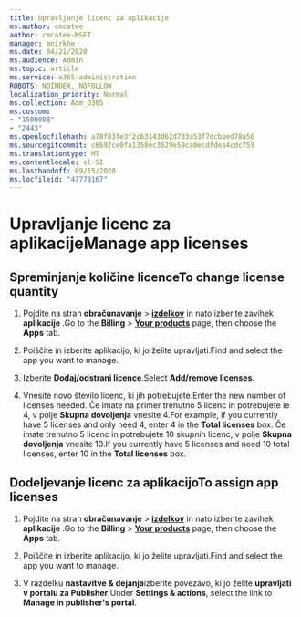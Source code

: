 ```yaml
---
title: Upravljanje licenc za aplikacije
ms.author: cmcatee
author: cmcatee-MSFT
manager: mnirkhe
ms.date: 04/21/2020
ms.audience: Admin
ms.topic: article
ms.service: o365-administration
ROBOTS: NOINDEX, NOFOLLOW
localization_priority: Normal
ms.collection: Adm_O365
ms.custom:
- "1500008"
- "2443"
ms.openlocfilehash: a78f83fe3f2c63143d62d733a53f7dcbaed78a56
ms.sourcegitcommit: c6692ce0fa1358ec3529e59ca0ecdfdea4cdc759
ms.translationtype: MT
ms.contentlocale: sl-SI
ms.lasthandoff: 09/15/2020
ms.locfileid: "47778167"
---
```

# <a name="manage-app-licenses"></a><span data-ttu-id="c89a2-102">Upravljanje licenc za aplikacije</span><span class="sxs-lookup"><span data-stu-id="c89a2-102">Manage app licenses</span></span>

## <a name="to-change-license-quantity"></a><span data-ttu-id="c89a2-103">Spreminjanje količine licence</span><span class="sxs-lookup"><span data-stu-id="c89a2-103">To change license quantity</span></span>

1. <span data-ttu-id="c89a2-104">Pojdite na stran **obračunavanje**  >  **[izdelkov](https://go.microsoft.com/fwlink/p/?linkid=842054)** in nato izberite zavihek **aplikacije** .</span><span class="sxs-lookup"><span data-stu-id="c89a2-104">Go to the **Billing** > **[Your products](https://go.microsoft.com/fwlink/p/?linkid=842054)** page, then choose the **Apps** tab.</span></span>

2. <span data-ttu-id="c89a2-105">Poiščite in izberite aplikacijo, ki jo želite upravljati.</span><span class="sxs-lookup"><span data-stu-id="c89a2-105">Find and select the app you want to manage.</span></span>  

3. <span data-ttu-id="c89a2-106">Izberite **Dodaj/odstrani licence**.</span><span class="sxs-lookup"><span data-stu-id="c89a2-106">Select **Add/remove licenses**.</span></span>

4. <span data-ttu-id="c89a2-107">Vnesite novo število licenc, ki jih potrebujete.</span><span class="sxs-lookup"><span data-stu-id="c89a2-107">Enter the new number of licenses needed.</span></span> <span data-ttu-id="c89a2-108">Če imate na primer trenutno 5 licenc in potrebujete le 4, v polje **Skupna dovoljenja** vnesite 4.</span><span class="sxs-lookup"><span data-stu-id="c89a2-108">For example, if you currently have 5 licenses and only need 4, enter 4 in the **Total licenses** box.</span></span> <span data-ttu-id="c89a2-109">Če imate trenutno 5 licenc in potrebujete 10 skupnih licenc, v polje **Skupna dovoljenja** vnesite 10.</span><span class="sxs-lookup"><span data-stu-id="c89a2-109">If you currently have 5 licenses and need 10 total licenses, enter 10 in the **Total licenses** box.</span></span>

## <a name="to-assign-app-licenses"></a><span data-ttu-id="c89a2-110">Dodeljevanje licenc za aplikacijo</span><span class="sxs-lookup"><span data-stu-id="c89a2-110">To assign app licenses</span></span>

1. <span data-ttu-id="c89a2-111">Pojdite na stran **obračunavanje**  >  **[izdelkov](https://go.microsoft.com/fwlink/p/?linkid=842054)** in nato izberite zavihek **aplikacije** .</span><span class="sxs-lookup"><span data-stu-id="c89a2-111">Go to the **Billing** > **[Your products](https://go.microsoft.com/fwlink/p/?linkid=842054)** page, then choose the **Apps** tab.</span></span>

2. <span data-ttu-id="c89a2-112">Poiščite in izberite aplikacijo, ki jo želite upravljati.</span><span class="sxs-lookup"><span data-stu-id="c89a2-112">Find and select the app you want to manage.</span></span>  

3. <span data-ttu-id="c89a2-113">V razdelku **nastavitve & dejanja**izberite povezavo, ki jo želite **upravljati v portalu za Publisher**.</span><span class="sxs-lookup"><span data-stu-id="c89a2-113">Under **Settings & actions**, select the link to **Manage in publisher's portal**.</span></span>